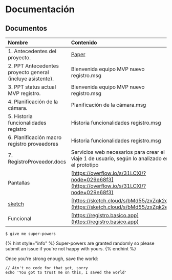 # Documentación

## Documentos

| Nombre | Contenido |
| :--- | :--- |
| 1. Antecedentes del proyecto. | [Paper](https://paper.dropbox.com/doc/Nuevo-Registro-Alcance-Transformacion-Digital--AVuTw8Y6I_N3EzrLWn6Q3R7bAQ-PmOzwTsor7M0rErFKIyHv) |
| 2. PPT Antecedentes proyecto general \(incluye asistente\). | Bienvenida equipo MVP nuevo registro.msg |
| 3. PPT status actual MVP registro. | Bienvenida equipo MVP nuevo registro.msg |
| 4. Planificación de la cámara. | Planificación de la cámara.msg |
| 5. Historia funcionalidades registro | Historia funcionalidades registro.msg |
| 6. Planificación macro registro proveedores | Historia funcionalidades registro.msg |
| 7. RegistroProveedor.docs | Servicios web necesarios para crear el viaje 1 de usuario, según lo analizado en el prototipo |
| Pantallas | [https://overflow.io/s/31LCXI/?node=029e68f3](https://overflow.io/s/31LCXI/?node=029e68f3) |
| [sketch](https://sketch.cloud/s/bMd55/zxZqk2e) | [https://sketch.cloud/s/bMd55/zxZqk2e](https://sketch.cloud/s/bMd55/zxZqk2e) |
| Funcional | [https://registro.basico.app](https://registro.basico.app) |



```
$ give me super-powers
```

{% hint style="info" %}
 Super-powers are granted randomly so please submit an issue if you're not happy with yours.
{% endhint %}

Once you're strong enough, save the world:

```
// Ain't no code for that yet, sorry
echo 'You got to trust me on this, I saved the world'
```



